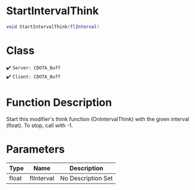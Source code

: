 # StartIntervalThink
```lua
void StartIntervalThink(flInterval)
```
# Class
✔️ `Server: CDOTA_Buff`  
✔️ `Client: CDOTA_Buff`  

# Function Description
Start this modifier's think function (OnIntervalThink) with the given interval (float).  To stop, call with -1.
# Parameters
Type|Name|Description
--|--|--
float|flInterval|No Description Set
